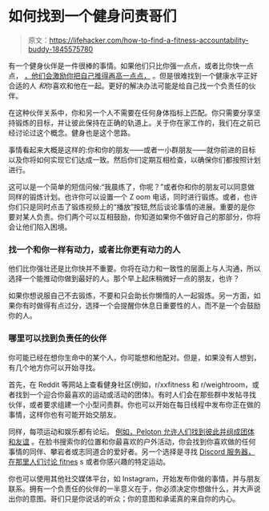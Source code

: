 # 如何找到一个健身问责哥们

> 原文：<https://lifehacker.com/how-to-find-a-fitness-accountability-buddy-1845575780>

有一个健身伙伴是一件很棒的事情。如果他们只比你强一点点，或者比你快一点点， [，他们会激励你把自己推得再高一点点，](https://lifehacker.com/find-a-workout-buddy-stronger-than-you-to-keep-yourself-5964669) 。但是很难找到一个健康水平正好合适的人 *和*你喜欢和他在一起。更好的解决办法可能是给自己找一个负责任的伙伴。



在这种伙伴关系中，你和另一个人不需要在任何身体指标上匹配。你只需要分享坚持锻炼的目标，并让彼此保持在正确的轨道上。关于你在家工作的，我们在之前已经讨论过这个概念。健身也是这个思路。

事情看起来大概是这样的:你和你的朋友——或者一小群朋友——就你前进的目标以及你将如何实现它们达成一致。然后你们定期互相检查，以确保你们都按照计划进行。

这可以是一个简单的短信问候:“我晨练了，你呢？”或者你和你的朋友可以同意做同样的锻炼计划。也许你可以设置一个 Z oom 电话，同时进行锻炼。或者，也许你们只是同时点击了锻炼视频上的“播放”按钮,然后谈论事情的进展。重要的是你要对某人负责。你们两个可以互相鼓励，你知道如果你不做好自己的那部分，你将会让他们陷入困境。

### 找一个和你一样有动力，或者比你更有动力的人

他们比你强壮还是比你快并不重要。你将在动力和一致性的层面上与人沟通，所以选择一个能推动你做到最好的人。那个早上起床稍微好一点的朋友，也许？

如果你想说服自己不去锻炼，不要和只会助长你懒惰的人一起锻炼。另一方面，如果你有时做得有点过分，选择一个会提醒你休息日重要性的人，而不是一个会鼓励你的人。

### 哪里可以找到负责任的伙伴

你可能已经在想你生命中的某个人，你可能想和他配对。但是，如果没有人想到，有几个地方你可以开始寻找。

首先，在 Reddit 等网站上查看健身社区(例如，r/xxfitness 和 r/weightroom，或者找到一个迎合你最喜欢的运动或活动的团体)。有时人们会在那些群中发帖寻找伙伴，或者要求组建一个小型问责群。你也可以开始在每日线程中发布你正在做的事情，这样你也有可能开始交朋友。

同样，每项运动和娱乐都有论坛。 [例如，Peloton 允许人们找到彼此并组成团体和友谊](https://blog.onepeloton.com/peloton-friends/) 。在脸书搜索你的位置和你最喜欢的户外活动，你会找到你喜欢做的任何事情的同伴、攀岩者或志同道合的爱好者。另一个选择是寻找 [Discord 服务器，在那里人们讨论 fitnes](https://disboard.org/servers/tag/fitness) s 或者你感兴趣的特定运动。

你也可以使用其他社交媒体平台，如 Instagram，开始发布你做的事情，并与朋友联系。拥有一个负责任的伙伴的一半意义在于，你必须决定你想做什么，并大声说出你的意图。哥们只是你说话的听众；你的意图和承诺真的来自你的内心。